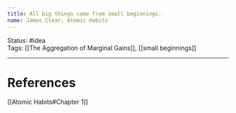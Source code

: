 ```yaml
---
title: All big things come from small beginnings.
name: James Clear, Atomic Habits
---
```


Status: #idea  
Tags: [[The Aggregation of Marginal Gains]], [[small beginnings]]

---
# References
[[Atomic Habits#Chapter 1]]
